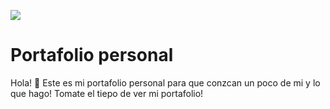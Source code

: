 ![](https://repository-images.githubusercontent.com/347555390/bc373480-86b1-11eb-8ee8-00c40ddefeb9)
# Portafolio personal
Hola! 👋 Este es mi portafolio personal para que conzcan un poco de mi y lo que hago!
Tomate el tiepo de ver mi portafolio!
